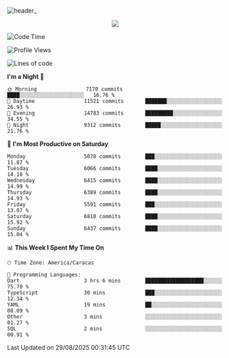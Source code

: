 ![header_](https://github.com/user-attachments/assets/4010d822-ccdc-4198-b608-18c773338d18)


<p align="center">
  <a href="http://www.github.com/thevacs">
    <img src="https://github-readme-streak-stats.herokuapp.com/?user=thevacs&stroke=ffffff&background=1c1917&ring=0891b2&fire=0891b2&currStreakNum=ffffff&currStreakLabel=0891b2&sideNums=ffffff&sideLabels=ffffff&dates=ffffff&hide_border=true" />
  </a>
</p>

<!--START_SECTION:waka-->
![Code Time](http://img.shields.io/badge/Code%20Time-3%2C641%20hrs%2032%20mins-blue)

![Profile Views](http://img.shields.io/badge/Profile%20Views-0-blue)

![Lines of code](https://img.shields.io/badge/From%20Hello%20World%20I%27ve%20Written-7.8%20million%20lines%20of%20code-blue)

**I'm a Night 🦉** 

```text
🌞 Morning                7170 commits        ████░░░░░░░░░░░░░░░░░░░░░   16.76 % 
🌆 Daytime                11521 commits       ███████░░░░░░░░░░░░░░░░░░   26.93 % 
🌃 Evening                14783 commits       █████████░░░░░░░░░░░░░░░░   34.55 % 
🌙 Night                  9312 commits        █████░░░░░░░░░░░░░░░░░░░░   21.76 % 
```
📅 **I'm Most Productive on Saturday** 

```text
Monday                   5078 commits        ███░░░░░░░░░░░░░░░░░░░░░░   11.87 % 
Tuesday                  6066 commits        ████░░░░░░░░░░░░░░░░░░░░░   14.18 % 
Wednesday                6415 commits        ████░░░░░░░░░░░░░░░░░░░░░   14.99 % 
Thursday                 6389 commits        ████░░░░░░░░░░░░░░░░░░░░░   14.93 % 
Friday                   5591 commits        ███░░░░░░░░░░░░░░░░░░░░░░   13.07 % 
Saturday                 6810 commits        ████░░░░░░░░░░░░░░░░░░░░░   15.92 % 
Sunday                   6437 commits        ████░░░░░░░░░░░░░░░░░░░░░   15.04 % 
```


📊 **This Week I Spent My Time On** 

```text
🕑︎ Time Zone: America/Caracas

💬 Programming Languages: 
Dart                     3 hrs 6 mins        ███████████████████░░░░░░   75.70 % 
TypeScript               30 mins             ███░░░░░░░░░░░░░░░░░░░░░░   12.34 % 
YAML                     19 mins             ██░░░░░░░░░░░░░░░░░░░░░░░   08.09 % 
Other                    3 mins              ░░░░░░░░░░░░░░░░░░░░░░░░░   01.27 % 
SQL                      2 mins              ░░░░░░░░░░░░░░░░░░░░░░░░░   00.91 % 
```


 Last Updated on 29/08/2025 00:31:45 UTC
<!--END_SECTION:waka-->
